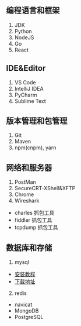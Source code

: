 

## 编程语言和框架
1. JDK
2. Python
3. NodeJS
4. Go
5. React

## IDE&Editor
1. VS Code
2. IntelliJ IDEA
3. PyCharm
4. Sublime Text

## 版本管理和包管理
1. Git
2. Maven
3. npm(cnpm), yarn

## 网络和服务器
1. PostMan
2. SecureCRT-XShell&XFTP
3. Chrome
4. Wireshark
- charles 抓包工具
- fiddler 抓包工具
- tcpdump 抓包工具

## 数据库和存储
1. mysql
- [安装教程](https://www.runoob.com/mysql/mysql-install.html)
- [下载地址](https://dev.mysql.com/downloads/mysql/)

2. redis
- navicat
- MongoDB
- PostgreSQL